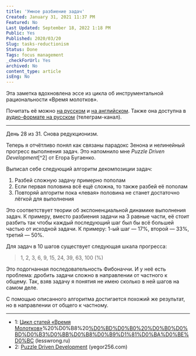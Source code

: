 ```yaml
---
title: 'Умное разбиение задач'
Created: January 31, 2021 11:37 PM
Featured: No
Last Updated: September 18, 2022 1:18 PM
Public: Yes
Published: 2020/03/20
Slug: tasks-reductionism
Status: Done
Tags: focus management
_checkForUrl: Yes
archived: No
content_type: article
isEng: No
---
```


Эта заметка вдохновлена эссе из цикла об инструментальной рациональности «Время молотков».

Почитать её можно [на русском](https://lesswrong.ru/w/%D0%92%D1%80%D0%B5%D0%BC%D1%8F_%D0%BC%D0%BE%D0%BB%D0%BE%D1%82%D0%BA%D0%B0) и [на английском](https://www.lesswrong.com/s/qRxTKm7DAftSuTGvj). Также она доступна в [аудио-формате на русском](https://t.me/soundlikeaplan) (телеграм-канал).

---

День 28 из 31. Снова редукционизм.

Теперь я отчётливо понял как связаны парадокс Зенона и нелинейный прогресс выполнения задач. Это напомнило мне *Puzzle Driven Development*[^2] от Егора Бугаенко.

Выписал себе следующий алгоритм декомпозиции задач:

1. Разбей сложную задачу примерно пополам
2. Если первая половина всё ещё сложна, то также разбей её пополам
3. Повторяй алгоритм пока «левая» половина не станет достаточно лёгкой для выполнения

Это соответствует теории об экспоненциальной динамике выполнения задач. К примеру, вместо разбиения задачи на 3 равные части, её стоит разбить так чтобы каждый последующий шаг был бы всё большей частью от исходной задачи. К примеру: 1-ый шаг — 17%, второй — 33%, третий — 50%.

Для задач в 10 шагов существует следующая шкала прогресса:

> 1, 2, 3, 6, 9, 15, 24, 39, 63, 100 (%)
> 

Это подогнанная последовательность Фибоначчи. И у неё есть проблема: дробить задачи сложно в направлении от частного к общему. Так, взяв задачу я понятия не имею сколько в ней шагов на самом деле.

С помощью описанного алгоритма достигается похожий же результат, но в направлении от общего к частному.

---

- 1: [Цикл статей «Время Молотков»](https://lesswrong.ru/w/%D0%92%D1%80%D0%B5%D0%BC%D1%8F_%D0%BC%D0%BE%D0%BB%D0%BE%D1%82%D0%BA%D0%B0)%20%D0%B8%20[%D0%BD%D0%B0%20%D0%B0%D0%BD%D0%B3%D0%BB%D0%B8%D0%B9%D1%81%D0%BA%D0%BE%D0%BC](https://www.lesswrong.com/s/qRxTKm7DAftSuTGvj) (lesswrong.ru)
- 2: [Puzzle Driven Development](https://www.yegor256.com/2010/03/04/pdd.html) (yegor256.com)
